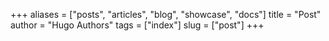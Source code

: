 +++
aliases = ["posts", "articles", "blog", "showcase", "docs"]
title = "Post"
author = "Hugo Authors"
tags = ["index"]
slug = ["post"]
+++
